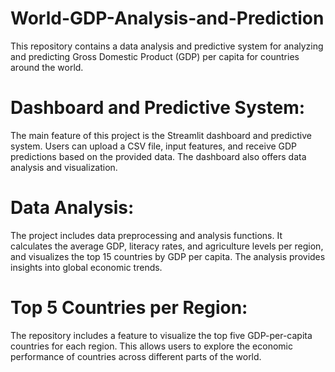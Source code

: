 # World-GDP-Analysis-and-Prediction
This repository contains a data analysis and predictive system for analyzing and predicting Gross Domestic Product (GDP) per capita for countries around the world.

# Dashboard and Predictive System:
The main feature of this project is the Streamlit dashboard and predictive system. Users can upload a CSV file, input features, and receive GDP predictions based on the provided data. The dashboard also offers data analysis and visualization.

# Data Analysis:
The project includes data preprocessing and analysis functions. It calculates the average GDP, literacy rates, and agriculture levels per region, and visualizes the top 15 countries by GDP per capita. The analysis provides insights into global economic trends.

# Top 5 Countries per Region:
The repository includes a feature to visualize the top five GDP-per-capita countries for each region. This allows users to explore the economic performance of countries across different parts of the world.
